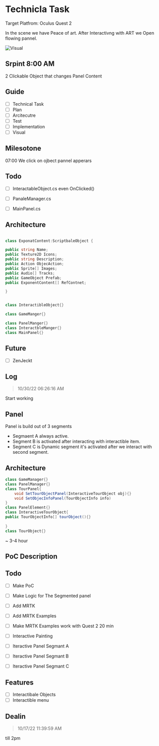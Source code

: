 # Technicla Task 

Target Platfrom: Oculus Quest 2

In the scene we have Peace of art.
After Interactivng with ART we Open flowing pannel.

![Visual](.\res\Build.gif)

## Srpint 8:00 AM

2 Clickable Object that changes Panel Content


## Guide

- [ ] Technical Task
- [ ] Plan
- [ ] Arcitecutre
- [ ] Test
- [ ] Implementation
- [ ] Visual

## Milesotone

07:00 We click on ojbect pannel apperars

## Todo 

- [ ] InteractableObject.cs 
    	even OnClicked()
- [ ] PanaleManager.cs
- [ ] MainPanel.cs


## Architecture 


```csharp

class ExponatContent:ScriptbaleObject {

public string Name;
public Texture2D Icons;
public string Description;
public Action ObjecAction;
public Sprite[] Images;
public Audio[] Tracks;
public GameObject Prefab;
public ExponentContent[] RefContnet;

}

```

```csharp

class InteractibleObject{}

class GameManger{}

class PanelManger{}
class InteractbleManger{}
class MainPanel{}


```

## Future

- [ ] ZenJeckt

## Log


> 10/30/22 06:26:16 AM

Start working

## Panel 

Panel is build out of 3 segments
- Segmaent A 
  always active.
- Segment B 
  is activated after interacting with interactible item.
- Segment C 
   is Dynamic segment it's activated after we interact with second segment.




## Architecture

```csharp
class GameManager{}
class PanelManager{}
class TourPanel{
	void SetTourObjectPanel(InteractiveTourObject obj){}
	void SetObjecInfoPanel(TourObjectInfo info)
}
class PanelElement{}
class InteractiveTourObject{
public TourObjectInfo[] tourObject(){}
	
}
class TourObject{}
```
~ 3-4 hour

## PoC Description


## Todo

- [ ] Make PoC
- [ ] Make Logic for The Segmented panel

- [ ] Add MRTK
- [ ] Add MRTK Examples
- [ ] Make MRTK Examples work with Quest 2
20 min

- [ ] Interactive Painting
- [ ] Iteractive Panel Segmant A
- [ ] Iteractive Panel Segmant B
- [ ] Iteractive Panel Segmant C

## Features

- [ ] Interactibale Objects
- [ ] Interactible menu

## Dealin

> 10/17/22 11:39:59 AM

till 2pm

```csharp 

```
